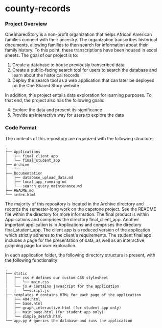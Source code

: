 # county-records


### Project Overview

OneSharedStory is a non-profit organization that helps African American families connect with their ancestry. The organization transcribes historical documents, allowing families to then search for information about their family history. To this point, these transcriptions have been housed in excel sheets. The goal of our project is to:

1. Create a database to house previously transcribed data
2. Create a public-facing search tool for users to search the database and learn about the historical records
3. Deploy the search tool as a web application that can later be deployed on the One Shared Story website

In addition, this project entails data exploration for learning purposes. To that end, the project also has the following goals:

4. Explore the data and present its significance
5. Provide an interactive way for users to explore the data

### Code Format

The contents of this repository are organized with the following structure:

    .
    ├── Applications
    │   ├── final_client_app
    │   └── final_student_app
    ├── Archive
    │   └── ...
    ├── Documentation
    │   ├── database_upload_data.md
    │   ├── local_app_running.md
    |   └── search_query_maintenance.md
    ├── README.md
    └── index.html

The majority of this repository is located in the Archive directory and records the semester-long work on the capstone project. See the README file within the directory for more information. The final product is within Applications and comprises the directory final_client_app. Another important application is in Applications and comprises the directory final_student_app. The client app is a reduced version of the application which strictly adheres to the client's requirements. The student final app includes a page for the presentation of data, as well as an interactive graphing page for user exploration.

In each application folder, the following directory structure is present, with the following functionality:

    .
    ├── static
    │   ├── css # defines our custom CSS stylesheet
    |   │   └── main.css
    │   └── js # contains javascript for the application
    |   │   └──script.js
    ├── templates # contains HTML for each page of the application
    │   ├── 404.html
    │   ├── base.html
    │   ├── graph_interactive.html (for student app only)
    │   ├── main_page.html (for student app only)
    │   └── simple_search.html
    └── app.py # queries the database and runs the application

